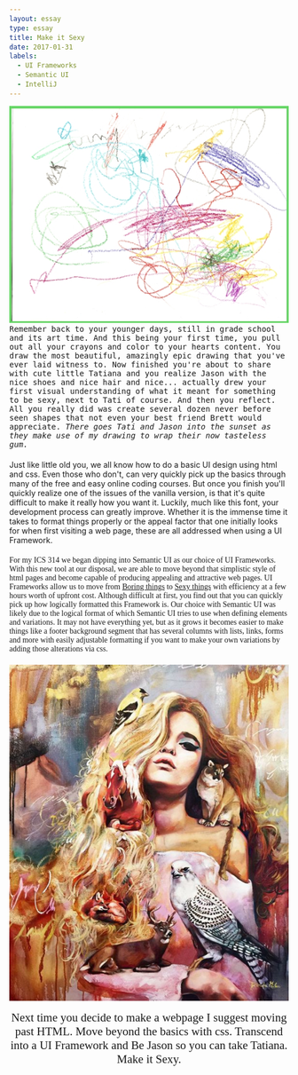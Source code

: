 ```yaml
---
layout: essay
type: essay
title: Make it Sexy
date: 2017-01-31
labels: 
  - UI Frameworks
  - Semantic UI
  - IntelliJ
---
```

<link href="https://fonts.googleapis.com/css?family=Dancing+Script" rel="stylesheet">

<style>
div.p {
	padding-bottom: 20px;
}
.bad {
	font-family: monospace;
}
.better {
	font-family: fantasy;
}
.sexy {
	padding-top: 15px;
	font-family: 'Dancing Script', cursive;
	font-size: 150%;
	text-align: center;
}
</style>

<body>
<div class="ui medium images">
	<img class="ui image" src="..//images/sexy-bad.jpg">
</div>

<div class="p bad">
Remember back to your younger days, still in grade school and its art time. And this
being your first time, you pull out all your crayons and color to your hearts content. 
You draw the most beautiful, amazingly epic drawing that you've ever laid witness to.
Now finished you're about to share with cute little Tatiana and you realize Jason with the 
nice shoes and nice hair and nice... actually drew your first visual understanding of what
it meant for something to be sexy, next to Tati of course. And then you reflect. All you 
really did was create several dozen never before seen shapes that not even your best 
friend Brett would appreciate. <i> There goes Tati and Jason into the sunset as they 
make use of my drawing to wrap their now tasteless gum.</i>
</div>

<div class="p">
Just like little old you, we all know how to do a basic UI design using html and css. Even
those who don't, can very quickly pick up the basics through many of the free and easy 
online coding courses. But once you finish you'll quickly realize one of the issues of 
the vanilla version, is that it's quite difficult to make it really how you want it. 
Luckily, much like this font, your development process can greatly improve. Whether
it is the immense time it takes to format things properly or the appeal factor that one
initially looks for when first visiting a web page, these are all addressed when using a 
UI Framework.
</div>

<div class="p better">
For my ICS 314 we began dipping into Semantic UI as our choice of UI Frameworks. With this 
new tool at our disposal, we are able to move beyond that simplistic style of html pages
and become capable of producing appealing and attractive web pages. UI Frameworks allow us
to move from <a href="..//images/sexy-boring.png">Boring things</a> to <a href="..//images/sexy-sexy.png">Sexy things</a> with efficiency
at a few hours worth of upfront cost. Although difficult at first, you find out that you 
can quickly pick up how logically formatted this Framework is. Our choice with Semantic UI
was likely due to the logical format of which Semantic UI tries to use when defining 
elements and variations. It may not have everything yet, but as it grows it becomes easier 
to make things like a footer background segment that has several columns with lists, 
links, forms and more with easily adjustable formatting if you want to make your own 
variations by adding those alterations via css.
</div>

<div class="ui segment">
<img class="ui small right floated image" src="..//images/sexy-breathtaking.jpg">
<div class="p sexy">
Next time you decide to make a webpage I suggest moving past HTML. Move beyond the basics
with css. Transcend into a UI Framework and Be Jason so you can take Tatiana. Make it Sexy.
</div>
</div>

</body>
